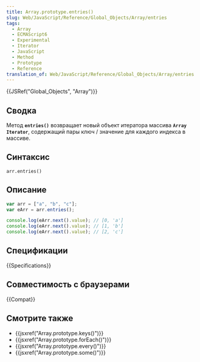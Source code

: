 ```yaml
---
title: Array.prototype.entries()
slug: Web/JavaScript/Reference/Global_Objects/Array/entries
tags:
  - Array
  - ECMAScript6
  - Experimental
  - Iterator
  - JavaScript
  - Method
  - Prototype
  - Reference
translation_of: Web/JavaScript/Reference/Global_Objects/Array/entries
---
```


{{JSRef("Global_Objects", "Array")}}

## Сводка

Метод **`entries()`** возвращает новый объект итератора массива **`Array Iterator`**, содержащий пары ключ / значение для каждого индекса в массиве.

## Синтаксис

```
arr.entries()
```

## Описание

```js
var arr = ["a", "b", "c"];
var eArr = arr.entries();

console.log(eArr.next().value); // [0, 'a']
console.log(eArr.next().value); // [1, 'b']
console.log(eArr.next().value); // [2, 'c']
```

## Спецификации

{{Specifications}}

## Совместимость с браузерами

{{Compat}}

## Смотрите также

- {{jsxref("Array.prototype.keys()")}}
- {{jsxref("Array.prototype.forEach()")}}
- {{jsxref("Array.prototype.every()")}}
- {{jsxref("Array.prototype.some()")}}
